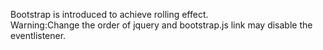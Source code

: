 Bootstrap is introduced to achieve rolling effect.
<br>
Warning:Change the order of jquery and bootstrap.js link may disable the eventlistener. 
